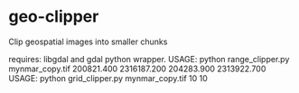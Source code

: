 geo-clipper
===========

Clip geospatial images into smaller chunks

requires: libgdal and gdal python wrapper.
USAGE: python range_clipper.py mynmar_copy.tif  200821.400 2316187.200 204283.900 2313922.700
USAGE: python grid_clipper.py mynmar_copy.tif 10 10
